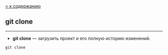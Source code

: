 [< к содержанию](./readme.md)

## git clone

---

+ **git clone** — загрузить проект и его полную историю изменений.

`git clone`